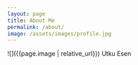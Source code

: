```yaml
---
layout: page
title: About Me
permalink: /about/
image: /assets/images/profile.jpg
---
```


![]({{page.image | relative_url}})
Utku Esen

